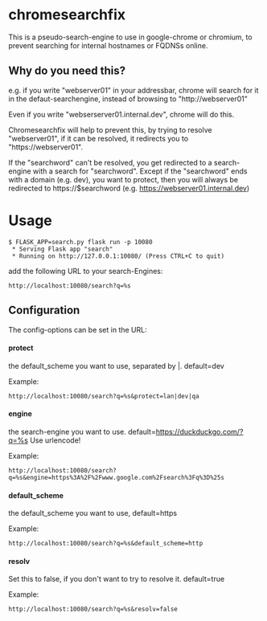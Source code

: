 # chromesearchfix

This is a pseudo-search-engine to use in google-chrome or chromium, to prevent
searching for internal hostnames or FQDNSs online.

## Why do you need this?

e.g. if you write "webserver01" in your addressbar, chrome will search for it
in the defaut-searchengine, instead of browsing to "http://webserver01"

Even if you write "webserserver01.internal.dev", chrome will do this.

Chromesearchfix will help to prevent this, by trying to resolve "webserver01",
if it can be resolved, it redirects you to "https://webserver01".

If the "searchword" can't be resolved, you get redirected to a search-engine
with a search for "searchword". Except if the "searchword" ends with a domain
(e.g. dev), you want to protect, then you will always be redirected to
https://$searchword (e.g. https://webserver01.internal.dev)

# Usage

```
$ FLASK_APP=search.py flask run -p 10080
 * Serving Flask app "search"
 * Running on http://127.0.0.1:10080/ (Press CTRL+C to quit)
```

add the following URL to your search-Engines:

    http://localhost:10080/search?q=%s

## Configuration

The config-options can be set in the URL:

#### protect

the default_scheme you want to use, separated by |. default=dev

Example:

    http://localhost:10080/search?q=%s&protect=lan|dev|qa

#### engine

the search-engine you want to use. default=https://duckduckgo.com/?q=%s
Use urlencode!

Example:

    http://localhost:10080/search?q=%s&engine=https%3A%2F%2Fwww.google.com%2Fsearch%3Fq%3D%25s

#### default_scheme

the default_scheme you want to use, default=https

Example:

    http://localhost:10080/search?q=%s&default_scheme=http

#### resolv

Set this to false, if you don't want to try to resolve it. default=true

Example:

    http://localhost:10080/search?q=%s&resolv=false

